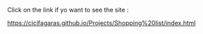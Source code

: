 Click on the link if yo want to see the site :

https://cicifagaras.github.io/Projects/Shopping%20list/index.html